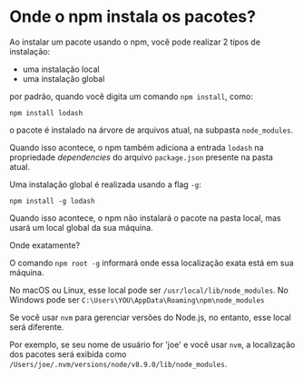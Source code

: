 # Onde o npm instala os pacotes?

Ao instalar um pacote usando o npm, você pode realizar 2 tipos de instalação:

- uma instalação local
- uma instalação global

por padrão, quando você digita um comando `npm install`, como:

```
npm install lodash
```

o pacote é instalado na árvore de arquivos atual, na subpasta `node_modules`.

Quando isso acontece, o npm também adiciona a entrada `lodash` na propriedade *dependencies* do arquivo `package.json` presente na pasta atual.

Uma instalação global é realizada usando a flag `-g`:

```
npm install -g lodash
```

Quando isso acontece, o npm não instalará o pacote na pasta local, mas usará um local global da sua máquina.

Onde exatamente?

O comando `npm root -g` informará onde essa localização exata está em sua máquina.

No macOS ou Linux, esse local pode ser `/usr/local/lib/node_modules`. No Windows pode ser `C:\Users\YOU\AppData\Roaming\npm\node_modules`

Se você usar `nvm` para gerenciar versões do Node.js, no entanto, esse local será diferente.

Por exemplo, se seu nome de usuário for 'joe' e você usar `nvm`, a localização dos pacotes será exibida como `/Users/joe/.nvm/versions/node/v8.9.0/lib/node_modules`.
